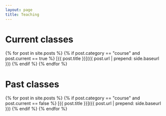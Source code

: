 ```yaml
---
layout: page
title: Teaching
---
```


Current classes
===

{% for post in site.posts %}
{% if post.category == "course"  and  post.current == true %}
[{{ post.title }}]({{ post.url | prepend: side.baseurl }})
{% endif %}
{% endfor %}

Past classes
===

{% for post in site.posts %}
{% if post.category == "course"  and  post.current == false %}
[{{ post.title }}]({{ post.url | prepend: side.baseurl }})
{% endif %}
{% endfor %}
